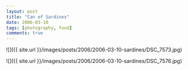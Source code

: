 ```yaml
---
layout: post
title: "Can of Sardines"
date: 2006-03-10
tags: [photography, food]
comments: true
---
```

![]({{ site.url }}/images/posts/2006/2006-03-10-sardines/DSC_7573.jpg)

![]({{ site.url }}/images/posts/2006/2006-03-10-sardines/DSC_7576.jpg)

